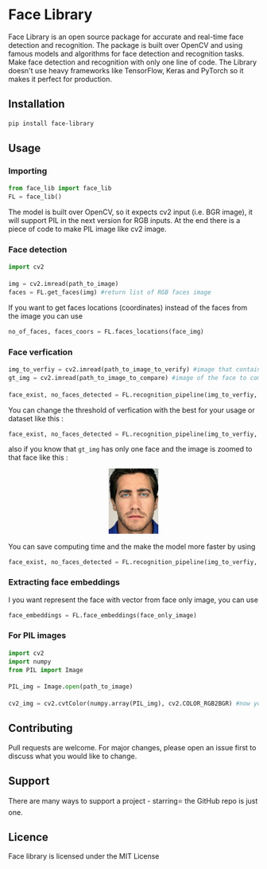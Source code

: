 # Face Library
Face Library is an open source package for accurate and real-time face detection and recognition. The package is built over OpenCV and using famous models and algorithms for face detection and recognition tasks. Make face detection and recognition with only one line of code.
The Library doesn't use heavy frameworks like TensorFlow, Keras and PyTorch so it makes it perfect for production.

## Installation
```bash
pip install face-library
```

## Usage
### Importing
```python
from face_lib import face_lib
FL = face_lib()
```

The model is built over OpenCV, so it expects cv2 input (i.e. BGR image), it will support PIL in the next version for RGB inputs. At the end there is a piece of code to make PIL image like cv2 image.

### Face detection
```python
import cv2

img = cv2.imread(path_to_image)
faces = FL.get_faces(img) #return list of RGB faces image
```
If you want to get faces locations (coordinates) instead of the faces from the image you can use
```python
no_of_faces, faces_coors = FL.faces_locations(face_img)
```
### Face verfication
```python
img_to_verfiy = cv2.imread(path_to_image_to_verify) #image that contain face you want verify
gt_img = cv2.imread(path_to_image_to_compare) #image of the face to compare with

face_exist, no_faces_detected = FL.recognition_pipeline(img_to_verfiy, gt_image)
```



You can change the threshold of verfication with the best for your usage or dataset like this :
```python
face_exist, no_faces_detected = FL.recognition_pipeline(img_to_verfiy, gt_image, threshold = 1.1) #default number is 0.92
```
also if you know that `gt_img` has only one face and the image is zoomed to that face like this :
<p align="center">
<img src="https://raw.githubusercontent.com/a-akram-98/face_lib/master/example%20img/jake.jpg" width="100"> 
</p>

You can save computing time and the make the model more faster by using

```python
face_exist, no_faces_detected = FL.recognition_pipeline(img_to_verfiy, gt_image, only_face_gt = True)
```
### Extracting face embeddings

I you want represent the face with vector from face only image, you can use
```python
face_embeddings = FL.face_embeddings(face_only_image)
```

### For PIL images
```python
import cv2
import numpy
from PIL import Image

PIL_img = Image.open(path_to_image)

cv2_img = cv2.cvtColor(numpy.array(PIL_img), cv2.COLOR_RGB2BGR) #now you can use this to be input for face_lib functions
```
## Contributing
Pull requests are welcome. For major changes, please open an issue first to discuss what you would like to change.

## Support

There are many ways to support a project - starring⭐️ the GitHub repo is just one.

## Licence

Face library is licensed under the MIT License



